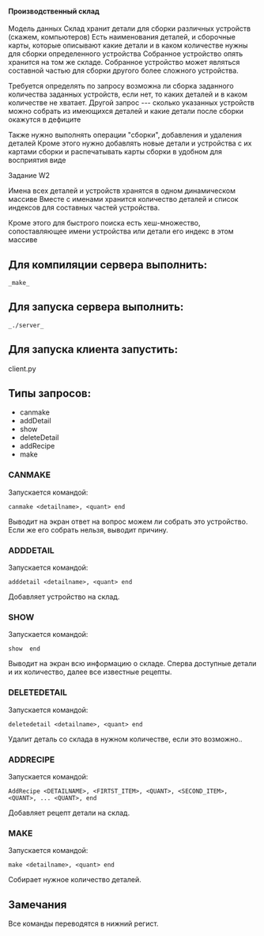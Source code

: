 #### Производственный склад

Модель данных
Склад хранит детали для сборки различных устройств (скажем, компьютеров)
Есть наименования деталей, и сборочные карты, которые описывают какие
детали и в каком количестве нужны для сборки определенного устройства
Собранное устройство опять хранится на том же складе. Собранное устройство
может являться составной частью для сборки другого более сложного устройства.

Требуется определять по запросу возможна ли сборка заданного количества
заданных устройств, если нет, то каких деталей и в каком количестве не
хватает. Другой запрос --- сколько указанных устройств можно собрать из
имеющихся деталей и какие детали после сборки окажутся в дефиците

Также нужно выполнять операции "сборки", добавления и удаления деталей
Кроме этого нужно добавлять новые детали и устройства с их картами сборки и
распечатывать карты сборки в удобном для восприятия виде

Задание W2

Имена всех деталей и устройств хранятся в одном динамическом массиве
Вместе с именами хранится количество деталей и список индексов для составных
частей устройства.

Кроме этого для быстрого поиска есть хеш-множество,
сопоставляющее имени устройства или детали его индекс в этом массиве

## Для компиляции сервера выполнить:

    _make_

## Для запуска сервера выполнить:

    _./server_


## Для запуска клиента запустить:

  client.py

## Типы запросов:
* canmake
* addDetail
* show
* deleteDetail
* addRecipe
* make

### CANMAKE
Запускается командой:

    canmake <detailname>, <quant> end

Выводит на экран ответ на вопрос можем ли собрать это устройство. Если же его собрать нельзя, выводит причину.

### ADDDETAIL
Запускается командой:

    adddetail <detailname>, <quant> end

Добавляет устройство на склад.

### SHOW
Запускается командой:

    show  end

Выводит на экран всю информацию о складе. Сперва доступные детали и их количество, далее все известные рецепты.

### DELETEDETAIL
Запускается командой:

    deletedetail <detailname>, <quant> end

Удалит деталь со склада в нужном количестве, если это возможно..

### ADDRECIPE
Запускается командой:

    AddRecipe <DETAILNAME>, <FIRTST_ITEM>, <QUANT>, <SECOND_ITEM>, <QUANT>, ... <QUANT>, end

Добавляет рецепт детали на склад.

### MAKE
Запускается командой:

    make <detailname>, <quant> end

Собирает нужное количество деталей.

## Замечания
Все команды переводятся в нижний регист.
